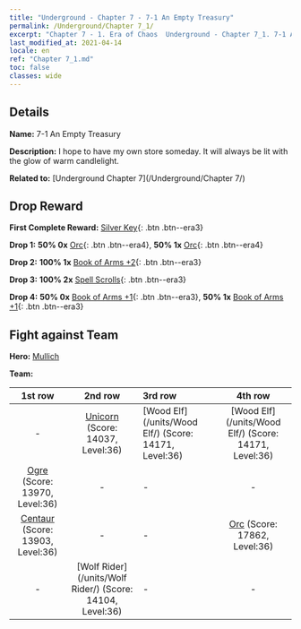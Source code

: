```yaml
---
title: "Underground - Chapter 7 - 7-1 An Empty Treasury"
permalink: /Underground/Chapter 7_1/
excerpt: "Chapter 7 - 1. Era of Chaos  Underground - Chapter 7_1. 7-1 An Empty Treasury"
last_modified_at: 2021-04-14
locale: en
ref: "Chapter 7_1.md"
toc: false
classes: wide
---
```


## Details

 **Name:** 7-1 An Empty Treasury

 **Description:** I hope to have my own store someday. It will always be lit with the glow of warm candlelight.

 **Related to:** [Underground Chapter 7](/Underground/Chapter 7/)

## Drop Reward

 **First Complete Reward:** [Silver Key](/Items/con_693/){: .btn .btn--era3}

 **Drop 1:** **50% 0x** [Orc](/Items/unt_219/){: .btn .btn--era4}, **50% 1x** [Orc](/Items/unt_219/){: .btn .btn--era4}

 **Drop 2:** **100% 1x** [Book of Arms +2](/Items/mat_32/){: .btn .btn--era3}

 **Drop 3:** **100% 2x** [Spell Scrolls](/Items/con_694/){: .btn .btn--era3}

 **Drop 4:** **50% 0x** [Book of Arms +1](/Items/mat_25/){: .btn .btn--era3}, **50% 1x** [Book of Arms +1](/Items/mat_25/){: .btn .btn--era3}


## Fight against Team
 **Hero:** [Mullich](/heroes/Mullich/)

 **Team:**


  | 1st row | 2nd row | 3rd row | 4th row |
  |:----:|:----:|:----|:----:|
  | - | [Unicorn](/units/Unicorn/) (Score: 14037, Level:36)  | [Wood Elf](/units/Wood Elf/) (Score: 14171, Level:36)  | [Wood Elf](/units/Wood Elf/) (Score: 14171, Level:36)  |
  | [Ogre](/units/Ogre/) (Score: 13970, Level:36)  | - | - | - |
  | [Centaur](/units/Centaur/) (Score: 13903, Level:36)  | - | - | [Orc](/units/Orc/) (Score: 17862, Level:36)  |
  | - | [Wolf Rider](/units/Wolf Rider/) (Score: 14104, Level:36)  | - | - |


